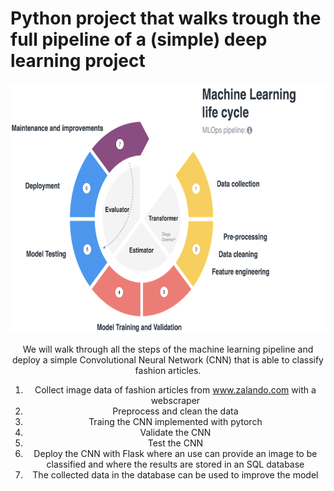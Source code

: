 # Python project that walks trough the full pipeline of a (simple) deep learning project

<center><img src="misc\MLOps_pipeline.png" width="800px" height="400px" /><center>

We will walk through all the steps of the machine learning pipeline and deploy a simple Convolutional Neural Network (CNN) that is able to classify fashion articles.

1. Collect image data of fashion articles from www.zalando.com with a webscraper
2. Preprocess and clean the data
3. Traing the CNN implemented with pytorch
4. Validate the CNN
5. Test the CNN
6. Deploy the CNN with Flask where an use can provide an image to
   be classified and where the results are stored in an SQL database
7. The collected data in the database can be used to improve the model
